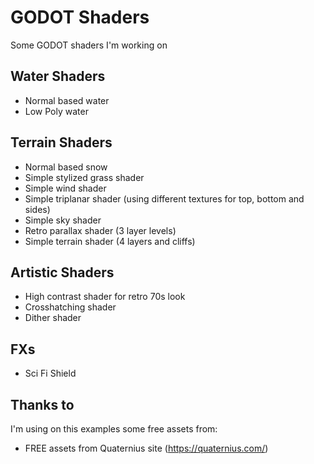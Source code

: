 # GODOT Shaders

Some GODOT shaders I'm working on

## Water Shaders
- Normal based water
- Low Poly water

## Terrain Shaders
- Normal based snow
- Simple stylized grass shader
- Simple wind shader
- Simple triplanar shader (using different textures for top, bottom and sides)
- Simple sky shader
- Retro parallax shader (3 layer levels)
- Simple terrain shader (4 layers and cliffs)

## Artistic Shaders
- High contrast shader for retro 70s look
- Crosshatching shader
- Dither shader

## FXs
- Sci Fi Shield


## Thanks to

I'm using on this examples some free assets from:

- FREE assets from Quaternius site (https://quaternius.com/)
